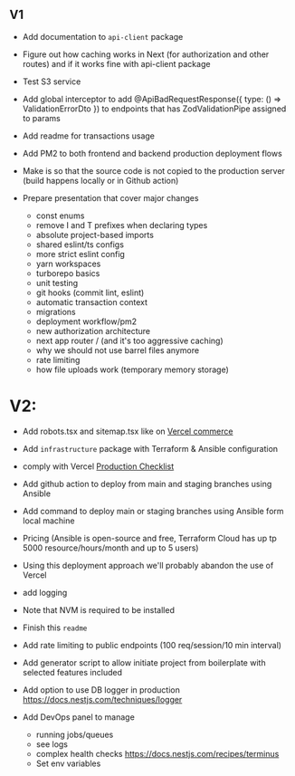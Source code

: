 ## V1

- Add documentation to `api-client` package
- Figure out how caching works in Next (for authorization and other routes) and if it works fine with api-client package
- Test S3 service
- Add global interceptor to add @ApiBadRequestResponse({ type: () => ValidationErrorDto })
  to endpoints that has ZodValidationPipe assigned to params

- Add readme for transactions usage
- Add PM2 to both frontend and backend production deployment flows
- Make is so that the source code is not copied to the production server (build happens locally or in Github action)

- Prepare presentation that cover major changes

  - const enums
  - remove I and T prefixes when declaring types
  - absolute project-based imports
  - shared eslint/ts configs
  - more strict eslint config
  - yarn workspaces
  - turborepo basics
  - unit testing
  - git hooks (commit lint, eslint)
  - automatic transaction context
  - migrations
  - deployment workflow/pm2
  - new authorization architecture
  - next app router / (and it's too aggressive caching)
  - why we should not use barrel files anymore
  - rate limiting
  - how file uploads work (temporary memory storage)

# V2:

- Add robots.tsx and sitemap.tsx like on [Vercel commerce](https://github.dev/vercel/commerce)
- Add `infrastructure` package with Terraform & Ansible configuration
- comply with Vercel [Production Checklist](https://vercel.com/docs/production-checklist)
- Add github action to deploy from main and staging branches using Ansible
- Add command to deploy main or staging branches using Ansible form local machine
- Pricing (Ansible is open-source and free, Terraform Cloud has up tp 5000 resource/hours/month and up to 5 users)
- Using this deployment approach we'll probably abandon the use of Vercel
- add logging
- Note that NVM is required to be installed
- Finish this `readme`
- Add rate limiting to public endpoints (100 req/session/10 min interval)

- Add generator script to allow initiate project from boilerplate with selected features included
- Add option to use DB logger in production https://docs.nestjs.com/techniques/logger
- Add DevOps panel to manage
  - running jobs/queues
  - see logs
  - complex health checks https://docs.nestjs.com/recipes/terminus
  - Set env variables
